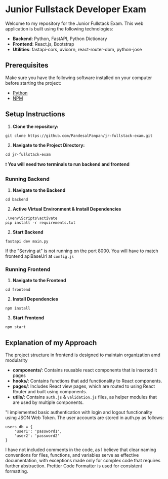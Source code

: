 # Junior Fullstack Developer Exam

Welcome to my repository for the Junior Fullstack Exam. This web application is built using the following technologies:

- **Backend**: Python, FastAPI, Python Dictionary
- **Frontend**: React.js, Bootstrap
- **Utilities**: fastapi-cors, uvicorn, react-router-dom, python-jose

## Prerequisites
Make sure you have the following software installed on your computer before starting the project:
- [Python](https://www.python.org/)
- [NPM](https://nodejs.org/en/download/package-manager)


## Setup Instructions
1. **Clone the repository:**
```
git clone https://github.com/PandesalPanpan/jr-fullstack-exam.git
```
2. **Navigate to the Project Directory:**
```
cd jr-fullstack-exam
```
❗ **You will need two terminals to run backend and frontend**
### Running Backend
1. **Navigate to the Backend**
```
cd backend
```
2. **Active Virtual Environment & Install Dependencies**
```
.\venv\Scripts\activate
pip install -r requirements.txt
```
2. **Start Backend**
```
fastapi dev main.py
```
If the "Serving at" is not running on the port 8000. You will have to match frontend apiBaseUrl at `config.js`


### Running Frontend
1. **Navigate to the Frontend**
```
cd frontend
```
2. **Install Dependencies**
```
npm install
```
3. **Start Frontend**
```
npm start
```

## Explanation of my Approach
The project structure in frontend is designed to maintain organization amd modularity

- **components/**: Contains reusable react components that is inserted it pages
- **hooks/**: Contains functions that add functionality to React components.
- **pages/**: Includes React view pages, which are routed to using React Router and built using components.
- **utils/**: Contains `auth.js` & `validation.js` files, as helper modules that are used by multiple components.

"I implemented basic authentication with login and logout functionality using JSON Web Token. The user accounts are stored in auth.py as follows:
```
users_db = {
    'user1': 'password1',
    'user2': 'password2'
}
```

I have not included comments in the code, as I believe that clear naming conventions for files, functions, and variables serve as effective documentation, with exceptions made only for complex code that requires further abstraction. Prettier Code Formatter is used for consistent formatting.
